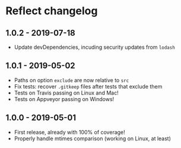 # Reflect changelog

## 1.0.2 - 2019-07-18

* Update devDependencies, incuding security updates from `lodash`

## 1.0.1 - 2019-05-02

* Paths on option `exclude` are now relative to `src`
* Fix tests: recover `.gitkeep` files after tests that exclude them
* Tests on Travis passing on Linux and Mac!
* Tests on Appveyor passing on Windows!

## 1.0.0 - 2019-05-01

* First release, already with 100% of coverage!
* Properly handle mtimes comparison (working on Linux, at least)